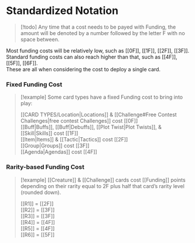 # Standardized Notation

> [!todo] Any time that a cost needs to be payed with Funding, the amount will be denoted by a number followed by the letter F with no space between.

Most funding costs will be relatively low, such as [[0F]], [[1F]], [[2F]], [[3F]].  
Standard funding costs can also reach higher than that, such as [[4F]], [[5F]], [[6F]].  
These are all when considering the cost to deploy a single card.  

### Fixed Funding Cost

>[!example] Some card types have a fixed Funding cost to bring into play:
>
> [[CARD TYPES/Location|Locations]] & [[Challenge#Free Contest Challenges|free contest Challenges]] cost [[0F]]  
> [[Buff|Buffs]], [[Buff|Debuffs]], [[Plot Twist|Plot Twists]], & [[Skill|Skills]] cost [[1F]]  
> [[Item|Items]] & [[Tactic|Tactics]] cost [[2F]]  
> [[Group|Groups]] cost [[3F]]  
> [[Agenda|Agendas]] cost [[4F]]

### Rarity-based Funding Cost

> [!example] [[Creature]] & [[Challenge]] cards cost [[Funding]] points depending on their rarity 
> equal to 2F plus half that card’s rarity level (rounded down).
>
> [[R1]] = [[2F]]  
> [[R2]] = [[3F]]  
> [[R3]] = [[3F]]  
> [[R4]] = [[4F]]  
> [[R5]] = [[4F]]  
> [[R6]] = [[5F]]  


